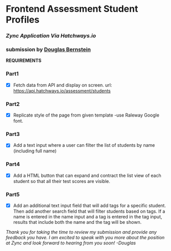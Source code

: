 

# Frontend Assessment Student Profiles
### *Zync Application Via Hatchways.io*
### submission by [Douglas Bernstein](texopolis.io)

**REQUIREMENTS**

### Part1
- [x] Fetch data from API and display on screen.
url: https://api.hatchways.io/assessment/students
### Part2
- [x] Replicate style of the page from given template -use Raleway Google font.
### Part3
- [x] Add a text input where a user can filter the list of students by name (including full name)
### Part4
- [x] Add a HTML button that can expand and contract the list view of each student so that all their test scores are visible.
### Part5
 - [x] Add an additional text input field that will add tags for a specific student. Then add another search field that will filter students based on tags. If a name is entered in the name input and a tag is entered in the tag input, results that include both the name and the tag will be shown.

*Thank you for taking the time to review my submission and provide any feedback you have. I am excited to speak with you more about the position at Zync and look forward to hearing from you soon!
-Douglas*
 